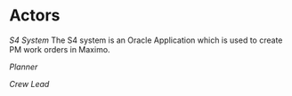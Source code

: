 
# Actors

_S4 System_
The S4 system is an Oracle Application which is used to create PM work orders in Maximo.

_Planner_


_Crew Lead_
